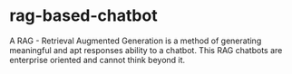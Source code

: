 # rag-based-chatbot
A RAG - Retrieval Augmented Generation is a method of generating meaningful and apt responses ability to a chatbot. This RAG chatbots are enterprise oriented and cannot think beyond it.
